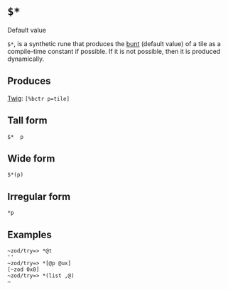`$*` 
====

Default value

`$*`, is a synthetic rune that produces the [bunt]() (default value) of
a tile as a compile-time constant if possible. If it is not possible,
then it is produced dynamically.

Produces
--------

[Twig](): `[%bctr p=tile]`

Tall form
---------

    $*  p

Wide form
---------

    $*(p)

Irregular form
--------------

    *p

Examples
--------

    ~zod/try=> *@t
    ''
    ~zod/try=> *[@p @ux]
    [~zod 0x0]
    ~zod/try=> *(list ,@)
    ~
